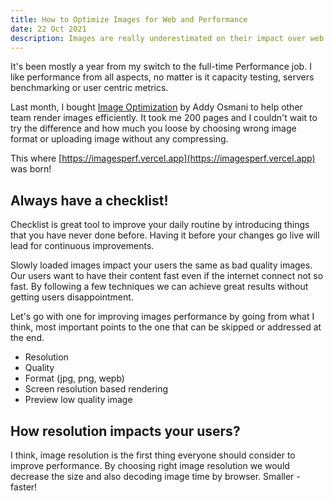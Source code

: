 ```yaml
---
title: How to Optimize Images for Web and Performance
date: 22 Oct 2021
description: Images are really underestimated on their impact over web performance. There are a few few steps that each team can do to make web faster without hours spent.
---
```


It's been mostly a year from my switch to the full-time Performance job. I like performance from all aspects, no matter is it capacity testing, servers benchmarking or user centric metrics.

Last month, I bought [Image Optimization](https://www.smashingmagazine.com/printed-books/image-optimization/) by Addy Osmani to help other team render images efficiently. It took me 200 pages and I couldn't wait to try the difference
and how much you loose by choosing wrong image format or uploading image without any compressing.

This where [https://imagesperf.vercel.app](https://imagesperf.vercel.app) was born!

## Always have a checklist!

Checklist is great tool to improve your daily routine by introducing things that you have never done before. Having it before your changes go live will lead for continuous improvements.

Slowly loaded images impact your users the same as bad quality images. Our users want to have their content fast even if the internet connect not so fast. By following a few techniques we can achieve great results without getting users disappointment.

Let's go with one for improving images performance by going from what I think, most important points to the one that can be skipped or addressed at the end.

- Resolution
- Quality
- Format (jpg, png, wepb)
- Screen resolution based rendering
- Preview low quality image

## How resolution impacts your users?

I think, image resolution is the first thing everyone should consider to improve performance. By choosing right image resolution we would decrease the size and also decoding image time by browser. Smaller - faster!



